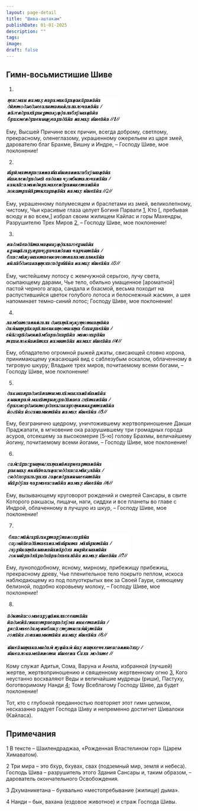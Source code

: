 ```yaml
---
layout: page-detail
title: "Шива-аштакам"
publishDate: 01-01-2025
description: ""
tags:
image:
draft: false
---
```


## Гимн-восьмистишие Шиве

  
 1.

![](/i/images/shiva-ashtakam-1.png) 

 Ему, Высшей Причине всех причин, всегда доброму, светлому, прекрасному, оленеглазому, украшенному ожерельем из царя змей, дарователю благ Брахме, Вишну и Индре, – Господу Шиве, мое поклонение!

 2.

![](/i/images/shiva-ashtakam-2.png) 

 Ему, украшенному полумесяцем и браслетами из змей, великолепному, чистому, Чьи красивые глаза целует Богиня Парвати [1](#1), Кто \[, пребывая всюду и во всем,\] избрал своим жилищем Кайлас и горы Махендры, Разрушителю Трех Миров [2](#2), – Господу Шиве, мое поклонение!

 3.

![](/i/images/shiva-ashtakam-3.png) 

 Ему, чистейшему лотосу с жемчужной серьгою, лучу света, осыпающему дарами, Чье тело, обильно умащенное \[ароматной\] пастой черного агара, сандала и бхасмой, весьма походит на распустившийся цветок голубого лотоса и белоснежный жасмин, а шея напоминает темно-синий лотос; Господу Шиве, мое поклонение!

 4.

![](/i/images/shiva-ashtakam-4.png) 

 Ему, обладателю огромной рыжей джаты, свисающей словно корона, принимающему ужасающий вид с саблезубым оскалом, облаченному в тигровую шкуру; Владыке трех миров, почитаемому всеми богами, – Господу Шиве, мое поклонение!

 5.

![](/i/images/shiva-ashtakam-5.png) 

 Ему, безгранично щедрому, уничтожившему жертвоприношение Дакши Праджапати, в мгновение ока разрушившему три громадных города асуров, отсекшему за высокомерие \[5-ю\] голову Брахмы, величайшему йогину, почитаемому всеми йогами, – Господу Шиве, мое поклонение!

 6.

![](/i/images/shiva-ashtakam-6.png) 

 Ему, вызывающему круговорот рождений и смертей Сансары, в свите Которого ракшасы, пищачи, наги, сиддхи и все планеты во главе с Индрой, облаченному в лучшую из шкур, – Господу Шиве, мое поклонение!

 7.

![](/i/images/shiva-ashtakam-7.png) 

 Ему, луноподобному, ясному, мирному, прибежищу прибежищ, прекрасному древу, Чье пленительное тело покрыто пеплом, искоса наблюдающему из под полуоткрытых век за Своей Гаури, сияющему белизной, подобно коровьему молоку, – Господу Шиве, мое поклонение!

 8.

![](/i/images/shiva-ashtakam-8.png) 

 Кому служат Адитья, Сома, Варуна и Анила, избранной (лучшей) жертве, жертвоприношению и священному жертвенному огню [3](#3), Кого неустанно восхваляют Веды и величайшие мудрецы (риши), Пастуху, боготворимому Нанди [4](#4); Тому Всеблагому Господу Шиве, да будет поклонение!

 Тот, кто с глубокой преданностью повторяет этот гимн целиком, несказанно радует Господа Шиву и непременно достигнет Шивалоки (Кайласа).

## Примечания

  
1 В тексте – Шаилендраджаа, «Рожденная Властелином гор» (Царем Химаватом).

2 Три мира – это бхур, бхувах, свах (подземный мир, земля и небеса). Господь Шива – разрушитель этого Здания Сансары и, таким образом, – дарователь окончательного Освобождения.

3 Дхуманикетана – буквально «местопребывание (жилище) дыма».

4 Нанди – бык, вахана (ездовое животное) и страж Господа Шивы.
